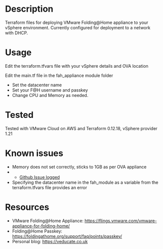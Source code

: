 #  Description
Terraform files for deploying VMware Folding@Home appliance to your vSphere environment.
Currently configured for deployment to a network with DHCP.

#  Usage
Edit the terraform.tfvars file with your vSphere details and OVA location

Edit the main.tf file in the fah_appliance module folder
* Set the datacenter name
* Set your F@H username and passkey 
* Change CPU and Memory as needed.

#  Tested
Tested with VMware Cloud on AWS and Terraform 0.12.18, vSphere provider 1.21

#  Known issues
* Memory does not set correctly, sticks to 1GB as per OVA appliance
* * [Github Issue logged](https://github.com/hashicorp/terraform-provider-vsphere/issues/1130)
* Specifying the datacenter name in the fah_module as a variable from the terraform.tfvars file provides an error 

#  Resources
* VMware Folding@Home Appliance: https://flings.vmware.com/vmware-appliance-for-folding-home/
* Folding@Home Passkey: https://foldingathome.org/support/faq/points/passkey/
* Personal blog: https://veducate.co.uk
